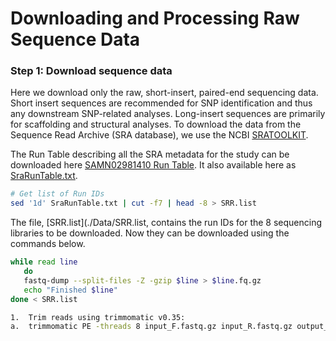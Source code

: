 # Downloading and Processing Raw Sequence Data


### Step 1: Download sequence data
Here we download only the raw, short-insert, paired-end sequencing data. Short insert sequences are recommended for SNP identification and thus any downstream SNP-related analyses.  Long-insert sequences are primarily for scaffolding and structural analyses.  To download the data from the Sequence Read Archive (SRA database), we use the NCBI [SRATOOLKIT](https://github.com/ncbi/sra-tools).

The Run Table describing all the SRA metadata for the study can be downloaded here [SAMN02981410 Run Table](http://www.ncbi.nlm.nih.gov/Traces/study/?acc=SAMN02981410).  It also available here as [SraRunTable.txt](./Data/SraRunTable.txt).

```bash
# Get list of Run IDs
sed '1d' SraRunTable.txt | cut -f7 | head -8 > SRR.list
```

The file, [SRR.list](./Data/SRR.list, contains the run IDs for the 8 sequencing libraries to be downloaded. Now they can be downloaded using the commands below.

```bash
while read line
   do
   fastq-dump --split-files -Z -gzip $line > $line.fq.gz
   echo "Finished $line"
done < SRR.list
```

```bash
1.	Trim reads using trimmomatic v0.35:
a.	trimmomatic PE -threads 8 input_F.fastq.gz input_R.fastq.gz output_F.fastq.gz output_F.SE.fastq.gz output_R.fastq.gz output_R.SE.fastq.gz ILLUMINACLIP:all.fa:2:30:7 LEADING:20 TRAILING:20 SLIDINGWINDOW:4:20 AVGQUAL:30 MINLEN:50

```
